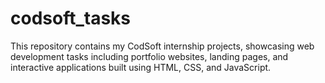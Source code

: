 # codsoft_tasks
This repository contains my CodSoft internship projects, showcasing web development tasks including portfolio websites, landing pages, and interactive applications built using HTML, CSS, and JavaScript.
